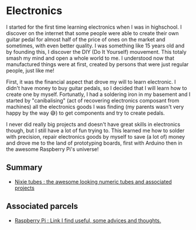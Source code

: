 # Electronics

I started for the first time learning electronics when I was in highschool. I discover on the internet that some people were able to create their own guitar pedal for almost half of the price of ones on the market and sometimes, with even better quality. I was something like 15 years old and by founding this, I discover the DIY (Do It Yourself) mouvement. This totaly smash my mind and open a whole world to me. I understood now that manufactured things were at first, created by persons that were just regular people, just like me! 

First, it was the financial aspect that drove my will to learn electronic. I didn't have money to buy guitar pedals, so I decided that I will learn how to create one by myself. Fortunatly, I had a soldering iron in my basement and I started by "canibalising" (act of recovering electronics composant from machines) all the electronics goods I was finding (my parents wasn't very happy by the way 😅) to get components and try to create pedals. 

I never did really big projects and doesn't have great skills in electronics though, but I still have a lot of fun trying to. This learned me how to solder with precision, repair electronics goods by myself to save (a lot of) money and drove me to the land of prototyping boards, first with Arduino then in the awesome Raspberry Pi's universe!

## Summary

- [Nixie tubes : the awesome looking numeric tubes and associated projects](electronics/nixie_tubes.md)

## Associated parcels

- [Raspberry Pi : Link I find useful, some advices and thoughts.](raspberry_pi.md)